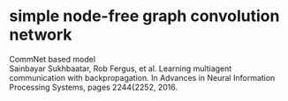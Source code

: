 # simple node-free graph convolution network
CommNet based model<br>
Sainbayar Sukhbaatar, Rob Fergus, et al. Learning multiagent communication with backpropagation. In Advances in Neural Information Processing Systems, pages 2244{2252, 2016.

